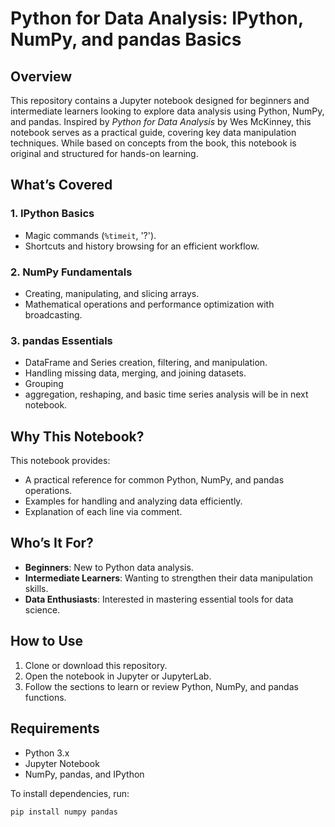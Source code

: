 # Python for Data Analysis: IPython, NumPy, and pandas Basics

## Overview

This repository contains a Jupyter notebook designed for beginners and intermediate learners looking to explore data analysis using Python, NumPy, and pandas. Inspired by *Python for Data Analysis* by Wes McKinney, this notebook serves as a practical guide, covering key data manipulation techniques. While based on concepts from the book, this notebook is original and structured for hands-on learning.

## What’s Covered

### 1. **IPython Basics**
- Magic commands (`%timeit`, '?').
- Shortcuts and history browsing for an efficient workflow.

### 2. **NumPy Fundamentals**
- Creating, manipulating, and slicing arrays.
- Mathematical operations and performance optimization with broadcasting.
  

### 3. **pandas Essentials**
- DataFrame and Series creation, filtering, and manipulation.
- Handling missing data, merging, and joining datasets.
- Grouping
- aggregation, reshaping, and basic time series analysis will be in next notebook.

## Why This Notebook?

This notebook provides:
- A practical reference for common Python, NumPy, and pandas operations.
- Examples for handling and analyzing data efficiently.
- Explanation of each line via comment.

## Who’s It For?
- **Beginners**: New to Python data analysis.
- **Intermediate Learners**: Wanting to strengthen their data manipulation skills.
- **Data Enthusiasts**: Interested in mastering essential tools for data science.

## How to Use
1. Clone or download this repository.
2. Open the notebook in Jupyter or JupyterLab.
3. Follow the sections to learn or review Python, NumPy, and pandas functions.

## Requirements
- Python 3.x
- Jupyter Notebook
- NumPy, pandas, and IPython

To install dependencies, run:

```bash
pip install numpy pandas 
